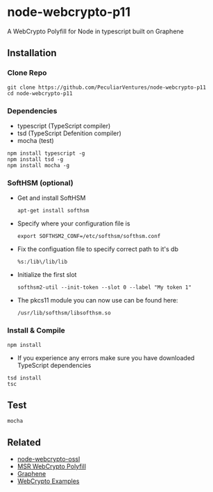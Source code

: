# node-webcrypto-p11
A WebCrypto Polyfill for Node in typescript built on Graphene

## Installation

### Clone Repo

```
git clone https://github.com/PeculiarVentures/node-webcrypto-p11
cd node-webcrypto-p11
```

### Dependencies
- typescript (TypeScript compiler)
- tsd (TypeScript Defenition compiler)
- mocha (test)

```
npm install typescript -g
npm install tsd -g
npm install mocha -g
```

### SoftHSM (optional)
- Get and install SoftHSM

    `apt-get install softhsm`

- Specify where your configuration file is

    `export SOFTHSM2_CONF=/etc/softhsm/softhsm.conf`

- Fix the configuation file to specify correct path to it's db

    `%s:/lib\/lib/lib`

- Initialize the first slot

    `softhsm2-util --init-token --slot 0 --label "My token 1"`

- The pkcs11 module you can now use can be found here:

  `/usr/lib/softhsm/libsofthsm.so`
  

### Install & Compile 

```
npm install
```

* If you experience any errors make sure you have downloaded TypeScript dependencies

```
tsd install
tsc
```


## Test

```
mocha
```


## Related
 - [node-webcrypto-ossl](https://github.com/PeculiarVentures/node-webcrypto-ossl)
 - [MSR WebCrypto Polyfill](http://research.microsoft.com/en-us/downloads/29f9385d-da4c-479a-b2ea-2a7bb335d727/)
 - [Graphene](https://github.com/PeculiarVentures/graphene)
 - [WebCrypto Examples](https://github.com/diafygi/webcrypto-examples)
